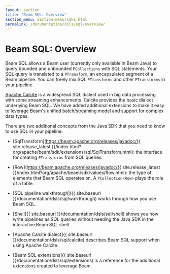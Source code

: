 ```yaml
---
layout: section
title: "Beam SQL: Overview"
section_menu: section-menu/sdks.html
permalink: /documentation/dsls/sql/overview/ 
---
```

<!--
Licensed under the Apache License, Version 2.0 (the "License");
you may not use this file except in compliance with the License.
You may obtain a copy of the License at

http://www.apache.org/licenses/LICENSE-2.0

Unless required by applicable law or agreed to in writing, software
distributed under the License is distributed on an "AS IS" BASIS,
WITHOUT WARRANTIES OR CONDITIONS OF ANY KIND, either express or implied.
See the License for the specific language governing permissions and
limitations under the License.
-->

# Beam SQL: Overview
   
Beam SQL allows a Beam user (currently only available in Beam Java) to query
bounded and unbounded `PCollections` with SQL statements. Your SQL query
is translated to a `PTransform`, an encapsulated segment of a Beam pipeline.
You can freely mix SQL `PTransforms` and other `PTransforms` in your pipeline.

[Apache Calcite](http://calcite.apache.org) is a widespread SQL dialect used in
big data processing with some streaming enhancements. Calcite provides the
basic dialect underlying Beam SQL. We have added additional extensions to
make it easy to leverage Beam's unified batch/streaming model and support
for complex data types.

There are two additional concepts from the Java SDK that you need to know to use SQL in your pipeline:
 - [SqlTransform](https://beam.apache.org/releases/javadoc/{{ site.release_latest }}/index.html?org/apache/beam/sdk/extensions/sql/SqlTransform.html): 
   the interface for creating `PTransforms` from SQL queries.
 - [Row](https://beam.apache.org/releases/javadoc/{{ site.release_latest }}/index.html?org/apache/beam/sdk/values/Row.html):
   the type of elements that Beam SQL operates on. A `PCollection<Row>` plays the role of a table.


- [SQL pipeline walkthrough]({{ site.baseurl
}}/documentation/dsls/sql/walkthrough) works through how you use Beam SQL.
- [Shell]{{ site.baseurl
}}/documentation/dsls/sql/shell) shows you how write pipelines as SQL queries without needing the Java SDK in the interactive Beam SQL shell.
- [Apache Calcite dialect]{{ site.baseurl
}}/documentation/dsls/sql/calcite) describes Beam SQL support when using Apache Calcite.
- [Beam SQL extensions]{{ site.baseurl
}}/documentation/dsls/sql/extensions) is a reference for the additional extensions created to leverage Beam.
